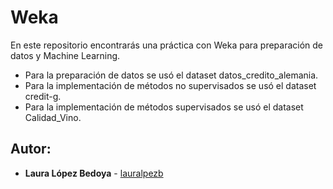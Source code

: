 # Weka
En este repositorio encontrarás una práctica con Weka para preparación de datos y Machine Learning.

- Para la preparación de datos se usó el dataset datos_credito_alemania.
- Para la implementación de métodos no supervisados se usó el dataset credit-g.
- Para la implementación de métodos supervisados se usó el dataset Calidad_Vino.

## Autor:

- **Laura López Bedoya** - [lauralpezb](https://github.com/lauralpezb)



